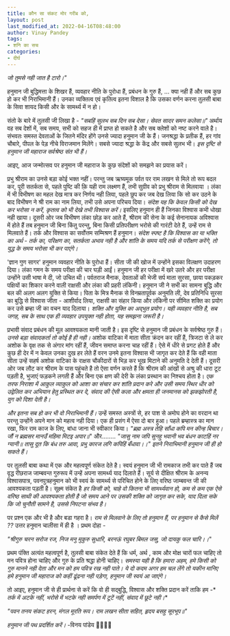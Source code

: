 ```yaml
---
title: कौन सा संकट मोर गरीब को,
layout: post
last_modified_at: 2022-04-16T08:48:00
author: Vinay Pandey
tags:
- शनि का सच
categories:
- दीर्घ
---
```

*जो तुमसे नही जात है टारो।"*  

हनुमान जी बुद्धिमत्ता के शिखर हैं, व्यवहार नीति के पुरोधा हैं, प्रबंधन के गुरु हैं, ... क्या नही हैं और सब कुछ हो कर भी निराभिमानी हैं। उनका व्यक्तित्व एवं कृतित्व इतना विशाल है कि उसका वर्णन करना तुलसी बाबा के सिवा शायद किसी और के सामर्थ्य में न हो।

संतो के बारे में तुलसी जी लिखा है -
_"सबहिं सुलभ सब दिन सब देसा।_
_सेवत सादर समन कलेसा॥"_
अर्थाय वह सब देशों में, सब समय, सभी को सहज ही में प्राप्त हो सकते है और सब क्लेशों को नष्ट करने वाले है। संभवतः समस्त देवताओं के जितने मंदिर होंगे उनसे ज्यादा हनुमान जी के हैं। जनश्रद्धा के प्रतीक हैं, हर गांव चौबारे, पीपल के पेड़ नीचे विराजमान मिलेंगे। सबसे ज्यादा श्रद्धा के केंद्र और सबसे सुलभ भी। *इस दृष्टि से हनुमान जी महाराज सर्वश्रेष्ठ संत भी हैं।*

आइए, आज जन्मोत्सव पर हनुमान जी महाराज के कुछ संदेशों को समझने का प्रयास करें। 

प्रभु श्रीराम का उनसे बड़ा कोई भक्त नहीं। परन्तु जब ऋष्यमूक पर्वत पर राम लखन से मिले तो रूप बदल कर, पूरी सतर्कता से, पहले पुष्टि की क़ि यही राम लक्ष्मण हैं, तभी सुग्रीव को प्रभु श्रीराम से मिलवाया । लंका में भी विभीषण का महल देख मात्र कर निर्णय नही लिया, पहले छुप कर जब देख लिया कि सो कर उठने के बाद विभीषण ने श्री राम का नाम लिया, तभी उसे अपना परिचय दिया। *संदेश यह कि केवल किसी को देख कर भरोसा न करें, कृतत्व को भी देखे तभी विश्वास करें।* इसलिए हनुमान ही हैं जिनका विश्वास कभी धोखा नही खाया। दूसरी ओर जब विभीषण लंका छोड़ कर आते हैं, श्रीराम की सेना के कई सेनानायक अविश्वास में होते हैं तब हनुमान जी बिना किंतु परन्तु, बिना किसी प्रतिपरीक्षण भरोसे की गारंटी देते हैं, उन्हें राम से मिलवाते हैं। तर्क और विश्वास का सर्वोत्तम सम्मिश्रण हैं हनुमान। *संदेश स्पष्ट है कि विश्वास का या भक्ति का अर्थ -  तर्क का, परिक्षण का, सतर्कता अभाव नही है और शांति के समय यदि तर्क से परीक्षण करेंगे, तो युद्ध के समय भरोसा भी कर पाएंगे।* 

'ज्ञान गुण सागर' हनुमान व्यवहार नीति के पुरोधा हैं। सीता जी की खोज में उन्होंने इसका विलक्षण उदाहरण दिया। लंका  गमन के समय परीक्षा की चार घड़ी आईं। हनुमान जी हर परीक्षा में खरे उतरे और हर परीक्षा उन्होंने उसी भाषा मे दी, जो उचित थी।  पर्वतराज मैनाक, देवताओं की भेजी सर्प माता सुरसा, छाया पकड़कर पक्षियों का शिकार करने वाली राक्षसी और लंका की प्रहरी लंकिनी। हनुमान जी ने सभी का सामना बुद्धि और बल की अलग अलग युक्ति से किया। पिता के मित्र मैनाक से विनम्रतापूर्वक अनुमति ली, देव प्रतिनिधि सुरसा का बुद्धि से विश्वास जीता - आशीर्वाद लिया, राक्षसी का संहार किया और लंकिनी पर सीमित शक्ति का प्रयोग कर उसे ब्रम्हा जी का वचन याद दिलाया। *शक्ति और युक्ति का अद्भुत प्रयोग। यही व्यवहार नीति है, सब जगह, सब के साथ एक ही व्यवहार उपयुक्त नही होता, यह समझना जरूरी है।* 

प्रभावी संवाद प्रबंधन की मूल आवश्यकता मानी जाती है। इस दृष्टि से हनुमान जी प्रबंधन के सर्वश्रेष्ठ गुरु हैं। *उनसे बड़ा संवादकर्ता तो कोई है ही नही।* अशोक वाटिका में माता सीता क्रंदन कर रहीं हैं, त्रिजटा से ले कर अशोक के वृक्ष तक से अंगार मांग रहीं हैं, जीवन समाप्त करना चाह रहीं हैं। ऐसे में धीरे से प्रगट होते हैं और कुछ ही देर में न केवल उनका दुख हर लेते हैं वरन उनमे इतना विश्वास भी जागृत कर देते हैं कि वही माता सीता उन्हें सहर्ष अशोक वाटिका के राक्षस चौकीदारों से भिड़ कर भूख मिटाने की अनुमति दे देती हैं। दूसरी ओर जब लौट कर श्रीराम के पास पहुंचते है तो ऐसा वर्णन करते हैं कि श्रीराम की आंखों से अश्रु की धारा टूट पड़ती है, भुजाएं फड़कने लगती हैं और बिना एक क्षण की देरी के लंका प्रस्थान का निश्चय होता है।  *एक तरफ निराशा में आकुल व्याकुल को आशा का संचार कर शांति प्रदान करे और उसी समय स्थिर धीर को उद्वेलित कर अभियान हेतु प्रस्थित कर दे, संवाद की ऐसी कला और क्षमता ही जनमानस को झकझोरती है, युग को दिशा देती है।*  

*और इतना सब हो कर भी वो निराभिमानी हैं।* उन्हें समस्त अस्त्रों से, हर पाश से अमोघ होने का वरदान था परन्तु उन्होंने अपने मान को महत्व नही दिया। एक ही प्रसंग में ऐसा दो बार हुआ। पहले ब्रम्हास्त्र का मान रखा, फिर राम काज के लिए, बांधा जाना भी स्वीकार किया। 
_"ब्रह्म अस्त्र तेहि साँधा कपि मन कीन्ह बिचार।_
_जौं न ब्रह्मसर मानउँ महिमा मिटइ अपार॥_"
और........
_"जासु नाम जपि सुनहु भवानी भव बंधन काटहिं नर ग्यानी॥_ 
_तासु दूत कि बंध तरु आवा, प्रभु कारज लगि कपिहिं बँधावा।।"_
*इतने निराभिमानी हनुमान जी ही हो सकते हैं।*

पर तुलसी बाबा कथा में एक और महत्वपूर्ण संकेत देते है। स्वयं हनुमान जी भी रामकाज तभी कर पाते हैं जब वृद्ध रीछराज जाम्बवन्त गुरुरूप में उन्हें अपना सामर्थ्य याद दिलाते हैं।  सूर्य से दीक्षित श्रीराम के अनन्य विश्वासपात्र, पवनपुत्रहनुमान को भी स्वयं के सामर्थ्य से परिचित होने के लिए वरिष्ठ जाम्बवन्त जी की आवश्यकता पड़ती है। सूक्ष्म संकेत है *हर किसी को, चाहे वो कितना भी सामर्थ्यवान हो, कम से कम एक ऐसे वरिष्ठ साथी की आवश्यकता होती है जो समय आने पर उसकी शक्ति को जागृत कर सके, याद दिला सके कि जो चुनौती सामने है, उससे निपटना संभव है।* 

पर प्रश्न एक और भी है और बडा गहरा है। *राम से मिलवाने के लिए तो हनुमान हैं, पर हनुमान से कैसे मिलें  ??*  उत्तर हनुमान चालीसा में ही है । प्रथम दोहा -

*_"श्रीगुरु चरन सरोज रज, निज मनु मुकुरु सुधारि,_*
_बरनऊं रघुबर बिमल जसु, जो दायकु फल चारि।।_" 

प्रथम पंक्ति अत्यंत महत्वपूर्ण है, तुलसी बाबा संकेत देते हैं कि धर्म, अर्थ , काम और मोक्ष चारों फल चाहिए तो मन पवित्र होना चाहिए और गुरु के प्रति श्रद्धा होनी चाहिए। *समस्या यही है कि हमारा अहम, हमे  किसी को गुरु मानने नही देता और मन को हम पवित्र रख नही पाते। ये दो कदम अगर हम चल लेंगे तो यकीन मानिए हमे हनुमान जी महाराज को कहीं ढूंढना नही पड़ेगा, हनुमान जी स्वयं आ जाएंगे।*

तो आइए, हनुमान जी से ही प्रार्थना से करें कि वो ही सद्बुद्धि, विश्वास और शक्ति प्रदान करें ताकि हम -*
*तर्क में अटके नहीं,*
*भरोसे में भटके  नही*
*समर्पण में टूटें नहीं,*
*संवाद में छूटे नही।**

_"पवन तनय संकट हरन, मंगल मूरति रूप।_
_राम लखन सीता सहित, हृदय बसहु सूरभूप॥"_

*हनुमान जी पथ प्रदर्शित करें।*
-विनय पांडेय
🙏🌷🌷🙏


